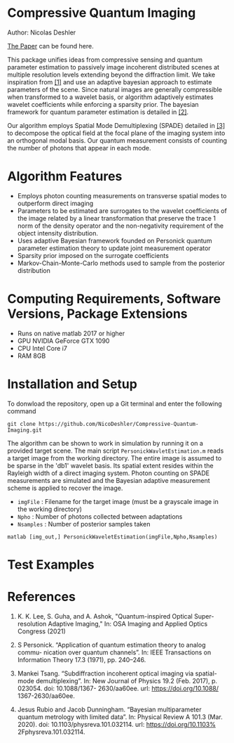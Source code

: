 # Compressive Quantum Imaging
Author: Nicolas Deshler

[The Paper](https://www.overleaf.com/read/pffyxrhkqvfw) can be found here.

This package unifies ideas from compressive sensing and quantum parameter estimation to passively image incoherent distributed scenes at multiple resolution levels extending beyond the diffraction limit. We take inspiration from [[1]](https://iopscience.iop.org/article/10.1088/1367-2630/aa60ee) and use an adaptive bayesian approach to estimate parameters of the scene. Since natural images are generally compressible when transformed to a wavelet basis, or algorithm adaptively estimates wavelet coefficients while enforcing a sparsity prior. The bayesian framework for quantum parameter estimation is detailed in [[2]](https://ieeexplore.ieee.org/document/1054643).

Our algorithm employs Spatial Mode Demultiplexing (SPADE) detailed in [[3]](https://iopscience.iop.org/article/10.1088/1367-2630/aa60ee) to decompose the optical field at the focal plane of the imaging system into an orthogonal modal basis. Our quantum measurement consists of counting the number of photons that appear in each mode.


# Algorithm Features

- Employs photon counting measurements on transverse spatial modes to outperform direct imaging
- Parameters to be estimated are surrogates to the wavelet coefficients of the image related by a linear transformation that preserve the trace 1 norm of the density operator and the non-negativity requirement of the object intensity distribution.
- Uses adaptive Bayesian framework founded on Personick quantum parameter estimation theory to update joint measurement operator
- Sparsity prior imposed on the surrogate coefficients
- Markov-Chain-Monte-Carlo methods used to sample from the posterior distribution

# Computing Requirements, Software Versions, Package Extensions

- Runs on native matlab 2017 or higher
- GPU NVIDIA GeForce GTX 1090
- CPU Intel Core i7
- RAM 8GB

# Installation and Setup

To donwload the repository, open up a Git terminal and enter the following command
```
git clone https://github.com/NicoDeshler/Compressive-Quantum-Imaging.git
```

The algorithm can be shown to work in simulation by running it on a provided target scene. The main script `PersonickWavletEstimation.m` reads a target image from the working directory. The entire image is assumed to be sparse in the 'db1' wavelet basis. Its spatial extent resides within the Rayleigh width of a direct imaging system. Photon counting on SPADE measurements are simulated and the Bayesian adaptive measurement scheme is applied to recover the image.

- $\texttt{imgFile}$ : Filename for the target image (must be a grayscale image in the working directory)
- $\texttt{Npho}$ : Number of photons collected between adaptations
- $\texttt{Nsamples}$ : Number of posterior samples taken

```
matlab [img_out,] PersonickWaveletEstimation(imgFile,Npho,Nsamples)
```

# Test Examples



# References
1) K. K. Lee, S. Guha, and A. Ashok, "Quantum-inspired Optical Super-resolution Adaptive Imaging," In: OSA Imaging and Applied Optics Congress (2021)

2) S Personick. “Application of quantum estimation theory to analog commu-
nication over quantum channels”. In: IEEE Transactions on Information
Theory 17.3 (1971), pp. 240–246.


3) Mankei Tsang. “Subdiffraction incoherent optical imaging via spatial-mode
demultiplexing”. In: New Journal of Physics 19.2 (Feb. 2017), p. 023054.
doi: 10.1088/1367- 2630/aa60ee. url: https://doi.org/10.1088/
1367-2630/aa60ee.

4) Jesus Rubio and Jacob Dunningham. “Bayesian multiparameter quantum
metrology with limited data”. In: Physical Review A 101.3 (Mar. 2020).
doi: 10.1103/physreva.101.032114. url: https://doi.org/10.1103%
2Fphysreva.101.032114.
